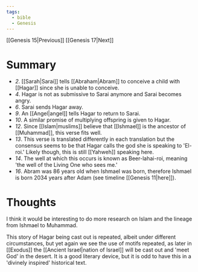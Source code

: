 ```yaml
---
tags:
  - bible
  - Genesis
---
```

[[Genesis 15|Previous]] [[Genesis 17|Next]]
# Summary
- *2*. [[Sarah|Sarai]] tells [[Abraham|Abram]] to conceive a child with [[Hagar]] since she is unable to conceive.
- *4*. Hagar is not as submissive to Sarai anymore and Sarai becomes angry.
- *6*. Sarai sends Hagar away.
- *9*. An [[Angel|angel]] tells Hagar to return to Sarai.
- *10*. A similar promise of multiplying offspring is given to Hagar.
- *12*. Since [[Islam|muslims]] believe that [[Ishmael]] is the ancestor of [[Muhammad]], this verse fits well.
- *13*. This verse is translated differently in each translation but the consensus seems to be that Hagar calls the god she is speaking to 'El-roi.' Likely though, this is still [[Yahweh]] speaking here.
- *14*. The well at which this occurs is known as Beer-lahai-roi, meaning 'the well of the Living One who sees me.'
- *16*. Abram was 86 years old when Ishmael was born, therefore Ishmael is born 2034 years after Adam (see timeline [[Genesis 11|here]]).
# Thoughts
I think it would be interesting to do more research on Islam and the lineage from Ishmael to Muhammad.

This story of Hagar being cast out is repeated, albeit under different circumstances, but yet again we see the use of motifs repeated, as later in [[Exodus]] the [[Ancient Israel|nation of Israel]] will be cast out and 'meet God' in the desert. It is a good literary device, but it is odd to have this in a 'divinely inspired' historical text.